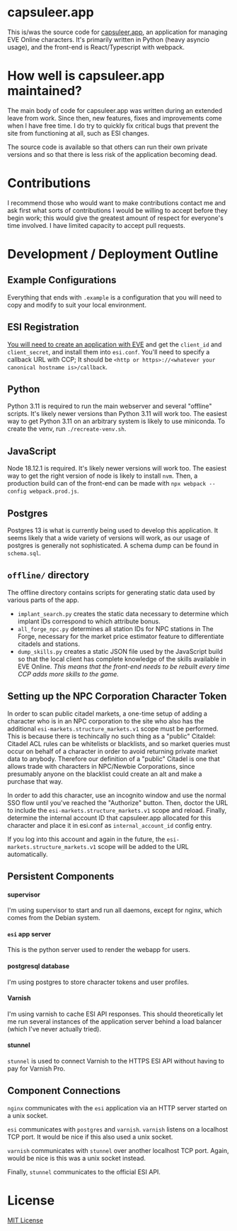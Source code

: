 # capsuleer.app


This is/was the source code for [capsuleer.app](https://capsuleer.app), an application for managing EVE Online characters. It's primarily written in Python (heavy asyncio usage), and the front-end is React/Typescript with webpack.

# How well is capsuleer.app maintained?

The main body of code for capsuleer.app was written during an extended leave from work. Since then, new features, fixes and improvements come when I have free time. I do try to quickly fix critical bugs that prevent the site from functioning at all, such as ESI changes.

The source code is available so that others can run their own private versions and so that there is less risk of the application becoming dead.

# Contributions

I recommend those who would want to make contributions contact me and ask first what sorts of contributions I would be willing to accept before they begin work; this would give the greatest amount of respect for everyone's time involved. I have limited capacity to accept pull requests.

# Development / Deployment Outline

## Example Configurations

Everything that ends with `.example` is a configuration that you will need to copy and modify to suit your local environment.

## ESI Registration

[You will need to create an application with EVE](https://developers.eveonline.com/applications) and get the `client_id` and `client_secret`, and install them into `esi.conf`. You'll need to specify a callback URL with CCP; It should be `<http or https>://<whatever your canonical hostname is>/callback`.

## Python

Python 3.11 is required to run the main webserver and several "offline" scripts. It's likely newer versions than Python 3.11 will work too. The easiest way to get Python 3.11 on an arbitrary system is likely to use miniconda. To create the venv, run `./recreate-venv.sh`.

## JavaScript

Node 18.12.1 is required. It's likely newer versions will work too. The easiest way to get the right version of node is likely to install `nvm`. Then, a production build can of the front-end can be made with `npx webpack --config webpack.prod.js`.

## Postgres

Postgres 13 is what is currently being used to develop this application. It seems likely that a wide variety of versions will work, as our usage of postgres is generally not sophisticated. A schema dump can be found in `schema.sql`.

## `offline/` directory

The offline directory contains scripts for generating static data used by various parts of the app.

 * `implant_search.py` creates the static data necessary to determine which implant IDs correspond to which attribute bonus.
 * `all_forge_npc.py` determines all station IDs for NPC stations in The Forge, necessary for the market price estimator feature to differentiate citadels and stations.
 * `dump_skills.py` creates a static JSON file used by the JavaScript build so that the local client has complete knowledge of the skills available in EVE Online. *This means that the front-end needs to be rebuilt every time CCP adds more skills to the game.*

## Setting up the NPC Corporation Character Token

In order to scan public citadel markets, a one-time setup of adding a character who is in an NPC corporation to the site who also has the additional `esi-markets.structure_markets.v1` scope must be performed. This is because there is techincally no such thing as a "public" Citaldel: Citadel ACL rules can be whitelists or blacklists, and so market queries must occur on behalf of a character in order to avoid returning private market data to anybody. Therefore our definition of a "public" Citadel is one that allows trade with characters in NPC/Newbie Corporations, since presumably anyone on the blacklist could create an alt and make a purchase that way.

In order to add this character, use an incognito window and use the normal SSO flow until you've reached the "Authorize" button. Then, doctor the URL to include the `esi-markets.structure_markets.v1` scope and reload. Finally, determine the internal account ID that capsuleer.app allocated for this character and place it in esi.conf as `internal_account_id` config entry.

If you log into this account and again in the future, the `esi-markets.structure_markets.v1` scope will be added to the URL automatically.

## Persistent Components

#### supervisor

I'm using supervisor to start and run all daemons, except for nginx, which comes from the Debian system.

#### `esi` app server

This is the python server used to render the webapp for users.

#### postgresql database

I'm using postgres to store character tokens and user profiles.

#### Varnish

I'm using varnish to cache ESI API responses. This should theoretically let me run several instances of the application server behind a load balancer (which I've never actually tried).

#### stunnel

`stunnel` is used to connect Varnish to the HTTPS ESI API without having to pay for Varnish Pro.

## Component Connections

`nginx` communicates with the `esi` application via an HTTP server started on a unix socket.

`esi` communicates with `postgres` and `varnish`. `varnish` listens on a localhost TCP port. It would be nice if this also used a unix socket.

`varnish` communicates with `stunnel` over another localhost TCP port. Again, would be nice is this was a unix socket instead.

Finally, `stunnel` communicates to the official ESI API.


# License

[MIT License](https://opensource.org/licenses/MIT)
